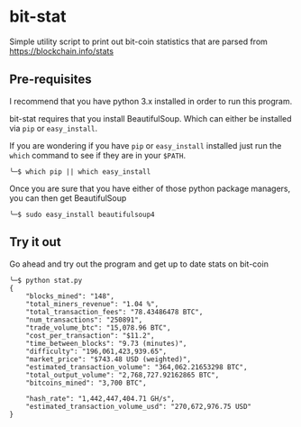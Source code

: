 # bit-stat

Simple utility script to print out bit-coin statistics that are parsed from <https://blockchain.info/stats>


## Pre-requisites

I recommend that you have python 3.x installed in order to run this program.

bit-stat requires that you install BeautifulSoup. Which can either be installed via `pip` or `easy_install`.

If you are wondering if you have `pip` or `easy_install` installed just run the `which` command to see if they are in your `$PATH`.

```
╰─$ which pip || which easy_install
```

Once you are sure that you have either of those python package managers, you can then get BeautifulSoup

```
╰─$ sudo easy_install beautifulsoup4
```

## Try it out

Go ahead and try out the program and get up to date stats on bit-coin

```
╰─$ python stat.py
{
    "blocks_mined": "148",
    "total_miners_revenue": "1.04 %",
    "total_transaction_fees": "78.43486478 BTC",
    "num_transactions": "250891",
    "trade_volume_btc": "15,078.96 BTC",
    "cost_per_transaction": "$11.2",
    "time_between_blocks": "9.73 (minutes)",
    "difficulty": "196,061,423,939.65",
    "market_price": "$743.48 USD (weighted)",
    "estimated_transaction_volume": "364,062.21653298 BTC",
    "total_output_volume": "2,768,727.92162865 BTC",
    "bitcoins_mined": "3,700 BTC",

    "hash_rate": "1,442,447,404.71 GH/s",
    "estimated_transaction_volume_usd": "270,672,976.75 USD"
}
```
